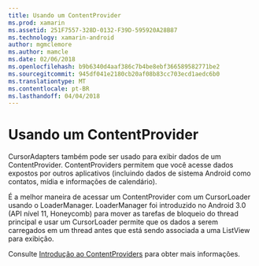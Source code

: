 ```yaml
---
title: Usando um ContentProvider
ms.prod: xamarin
ms.assetid: 251F7557-328D-0132-F39D-595920A28B87
ms.technology: xamarin-android
author: mgmclemore
ms.author: mamcle
ms.date: 02/06/2018
ms.openlocfilehash: b9b6340d4aaf386c7b4be8ebf366589582771be2
ms.sourcegitcommit: 945df041e2180cb20af08b83cc703ecd1aedc6b0
ms.translationtype: MT
ms.contentlocale: pt-BR
ms.lasthandoff: 04/04/2018
---
```

# <a name="using-a-contentprovider"></a>Usando um ContentProvider

CursorAdapters também pode ser usado para exibir dados de um ContentProvider.
ContentProviders permitem que você acesse dados expostos por outros aplicativos (incluindo dados de sistema Android como contatos, mídia e informações de calendário).

É a melhor maneira de acessar um ContentProvider com um CursorLoader usando o LoaderManager. LoaderManager foi introduzido no Android 3.0 (API nível 11, Honeycomb) para mover as tarefas de bloqueio do thread principal e usar um CursorLoader permite que os dados a serem carregados em um thread antes que está sendo associada a uma ListView para exibição.

Consulte [Introdução ao ContentProviders](~/android/platform/content-providers/index.md) para obter mais informações.

